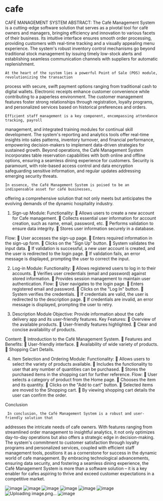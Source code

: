 # cafe
CAFÉ MANAGEMENT SYSTEM
ABSTRACT:
     The Café Management System is a cutting-edge software solution that serves as a pivotal tool for
café owners and managers, bringing efficiency and innovation to various facets of their business. Its
intuitive interface ensures smooth order processing, providing customers with real-time tracking and a
visually appealing menu experience. The system's robust inventory control mechanisms go beyond
traditional stock management by issuing timely low-stock alerts and establishing seamless
communication channels with suppliers for automatic replenishment.

    At the heart of the system lies a powerful Point of Sale (POS) module, revolutionizing the transaction
process with secure, swift payment options ranging from traditional cash to digital wallets. Electronic
receipts enhance customer convenience while contributing to a paperless environment. The customer
management features foster strong relationships through registration, loyalty programs, and
personalized services based on historical preferences and orders.

    Efficient staff management is a key component, encompassing attendance tracking, payroll
management, and integrated training modules for continual skill development. The system&#39;s reporting
and analytics tools offer real-time insights into sales patterns, inventory turnover, and financial
performance, empowering decision-makers to implement data-driven strategies for sustained growth.
Beyond operations, the Café Management System incorporates table reservation capabilities with both
online and offline options, ensuring a seamless dining experience for customers. Security is paramount,
with role-based access control and data encryption safeguarding sensitive information, and regular
updates addressing emerging security threats.

    In essence, the Café Management System is poised to be an indispensable asset for café businesses,
offering a comprehensive solution that not only meets but anticipates the evolving demands of the
dynamic hospitality industry.

1. Sign-up Module:
Functionality:
 Allows users to create a new account for Cafe management.
 Collects essential user information for account creation, such as name, email, password,
etc.
 Performs validation to ensure data integrity.
 Stores user information securely in a database.

Flow:
 User accesses the sign-up page.
 Enters required information in the sign-up form.
 Clicks on the &quot;Sign Up&quot; button.
 System validates the input data.
 If validation is successful, a new user account is created, and the user is redirected to the
login page.
 If validation fails, an error message is displayed, prompting the user to correct the input.

2. Log-in Module:
Functionality:
 Allows registered users to log in to their accounts.
 Verifies user credentials (email and password) against stored information.
 Provides session management to maintain user authentication.
Flow:
 User navigates to the login page.
 Enters registered email and password.
 Clicks on the &quot;Log In&quot; button.
 System verifies the credentials.
 If credentials are valid, the user is redirected to the description page.
 If credentials are invalid, an error message is displayed, prompting the user to retry.

3. Description Module
Objective:
Provide information about the cafe delivery app and its user-friendly features.
Key Features:
 Overview of the available products.
 User-friendly features highlighted.
 Clear and concise availability of products.

Content:
 Introduction to the Café Management System.
 Features and Benefits:
 User-friendly interface.
 Availability of wide variety of products.
 Shopping Cart Details.

4. Item Selection and Ordering Module:
Functionality:
 Allows users to select the variety of products available.
 Includes the functionality to user that any number of quantities can be purchased.
 Stores the purchased items in the shopping cart for further reference.
Flow:
 User selects a category of product from the Home page.
 Chooses the item and its quantity.
 Clicks on the &quot;Add to cart&quot; button.
 Selected items are moved to the Shopping cart.
 By viewing shopping cart details the user can confirm the order.

Conclusion

     In conclusion, the Café Management System is a robust and user-friendly solution that
addresses the intricate needs of cafe owners. With features ranging from streamlined order
management to insightful analytics, it not only optimizes day-to-day operations but also
offers a strategic edge in decision-making. The system's commitment to customer
satisfaction through loyalty programs and personalized services, coupled with efficient staff
management tools, positions it as a cornerstone for success in the dynamic world of cafe
management. By embracing technological advancements, ensuring data security, and
fostering a seamless dining experience, the Café Management System is more than a
software solution – it is a key enabler for cafes aspiring to thrive and exceed customer
expectations in a competitive market.

![image](https://github.com/Sangavi-6823/cafe/assets/140492851/017237bd-e842-4705-b58c-69e9b8bbe08f)
![image](https://github.com/Sangavi-6823/cafe/assets/140492851/469d3f0f-5b0b-4cd1-9b56-abba71fc6dc6)
![image](https://github.com/Sangavi-6823/cafe/assets/140492851/1a75d7ff-0713-4f20-9f90-58563a6e855e)
![image](https://github.com/Sangavi-6823/cafe/assets/140492851/1057d224-df69-41f1-81b8-c32ff16d4405)
![image](https://github.com/Sangavi-6823/cafe/assets/140492851/6322f99d-7b0a-4e91-8b34-51e15454c195)
![image](https://github.com/Sangavi-6823/cafe/assets/140492851/3d410012-429a-4433-9cb8-c1d7d07558f1)
![Uploading image.png…]()
![image](https://github.com/Sangavi-6823/cafe/assets/140492851/50ed3832-67ca-432e-9e8c-1c7dcbe5cfd6)





